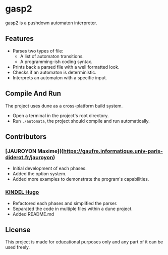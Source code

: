 # gasp2

gasp2 is a pushdown automaton interpreter.

## Features

- Parses two types of file:
	- A list of automaton transitions.
	- A programming-ish coding syntax.
- Prints back a parsed file with a well formatted look.
- Checks if an automaton is deterministic.
- Interprets an automaton with a specific input.

## Compile And Run

The project uses dune as a cross-platform build system.

- Open a terminal in the project's root directory.
- Run `./automata`, the project should compile and run automatically.

## Contributors

### [JAUROYON Maxime]((https://gaufre.informatique.univ-paris-diderot.fr/jauroyon)

- Initial development of each phases.
- Added the option system.
- Added more examples to demonstrate the program's capabilities.

### [KINDEL Hugo](https://gaufre.informatique.univ-paris-diderot.fr/hugokindel)

- Refactored each phases and simplified the parser.
- Separated the code in multiple files within a dune project.
- Added README.md

## License

This project is made for educational purposes only and any part of it can be used freely.
